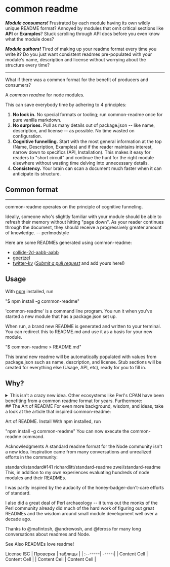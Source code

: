 # common readme
**_Module consumers!_** Frustrated by each module having its own wildly unique README format? Annoyed by modules that omit critical sections like **API** or **Examples**? Stuck scrolling through API docs before you even know what the module does?

**_Module authors!_** Tired of making up your readme format every time you write it? Do you just want consistent readmes pre-populated with your module's name, description and license without worrying about the structure every time?

__________

What if there was a common format for the benefit of producers and consumers?

A _common readme_ for node modules.

This can save everybody time by adhering to 4 principles:

1. **No lock in.** No special formats or tooling; run common-readme once for pure vanilla markdown.
2. **No surprises.** Pull as many details out of package.json -- like name, description, and license -- as possible. No time wasted on configuration.
3. **Cognitive funnelling.** Start with the most general information at the top (Name, Description, Examples) and if the reader maintains interest, narrow down to specifics (API, Installation). This makes it easy for readers to "short circuit" and continue the hunt for the right module elsewhere without wasting time delving into unnecessary details.
4. **Consistency.** Your brain can scan a document much faster when it can anticipate its structure.

## Common format

__________

common-readme operates on the principle of cognitive funneling.

Ideally, someone who's slightly familiar with your module should be able to refresh their memory without hitting "page down". As your reader continues through the document, they should receive a progressively greater amount of knowledge. -- perlmodstyle

Here are some READMEs generated using common-readme:

- [collide-2d-aabb-aabb](https://github.com/hackergrrl/collide-2d-aabb-aabb)
- [goertzel](https://github.com/hackergrrl/goertzel)
- [twitter-kv](https://github.com/hackergrrl/twitter-kv)
 ([_Submit a pull request_](https://github.com/hackergrrl/common-readme/pulls) and add yours here!)

## Usage
With [npm](https://www.npmjs.com/) installed, run

"$ npm install -g common-readme"

'common-readme' is a command line program. You run it when you've started a new module that has a package.json set up.

When run, a brand new README is generated and written to your terminal. You can redirect this to README.md and use it as a basis for your new module.

"$ common-readme > README.md"

This brand new readme will be automatically populated with values from package.json such as name, description, and license. Stub sections will be created for everything else (Usage, API, etc), ready for you to fill in.

## Why?
<details>
<summary>This isn't a crazy new idea. Other ecosystems like Perl's CPAN have been benefiting from a common readme format for years. Furthermore:</summary>

1. The node community is powered by us people and the modules we share. It's our documentation that links us together. Our README is the first thing developers see and it should be maximally effective at communicating its purpose and function.

1. There is much wisdom to be found from the many developers who have written many many modules. Common readme aims to distill that experience into a common format that stands to benefit us all; especially newer developers!

1. Writing the same boilerplate is a waste of every author's time -- we might as well generate the common pieces and let the author focus on the content.

1. Scanning through modules on npm is a part of every node developer's regular development cycle. Having a consistent format lets the brain focus on content instead of structure.
</details>
## The Art of README
For even more background, wisdom, and ideas, take a look at the article that inspired common-readme:

Art of README.
Install
With npm installed, run

"npm install -g common-readme"
You can now execute the common-readme command.

Acknowledgments
A standard readme format for the Node community isn't a new idea. Inspiration came from many conversations and unrealized efforts in the community:

standard/standard#141
richardlitt/standard-readme
zwei/standard-readme
This, in addition to my own experiences evaluating hundreds of node modules and their READMEs.

I was partly inspired by the audacity of the honey-badger-don't-care efforts of standard.

I also did a great deal of Perl archaeology -- it turns out the monks of the Perl community already did much of the hard work of figuring out great READMEs and the wisdom around small module development well over a decade ago.

Thanks to @mafintosh, @andrewosh, and @feross for many long conversations about readmes and Node.

See Also
READMEs love readme!

License
ISC
| Проверка | таблицы |
| :-------| -----:|
| Content Cell  | Content Cell  |
| Content Cell  | Content Cell  |
